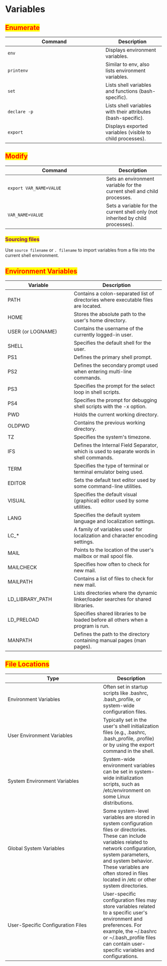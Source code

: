 # Variables

## <mark style="color:red;">Enumerate</mark>

<table data-header-hidden data-full-width="true"><thead><tr><th width="299">Command</th><th>Description</th></tr></thead><tbody><tr><td><code>env</code></td><td>Displays environment variables.</td></tr><tr><td><code>printenv</code></td><td>Similar to env, also lists environment variables.</td></tr><tr><td><code>set</code></td><td>Lists shell variables and functions (bash-specific).</td></tr><tr><td><code>declare -p</code></td><td>Lists shell variables with their attributes (bash-specific).</td></tr><tr><td><code>export</code></td><td>Displays exported variables (visible to child processes).</td></tr></tbody></table>



## <mark style="color:red;">Modify</mark>

<table data-header-hidden data-full-width="true"><thead><tr><th width="301">Command</th><th>Description</th></tr></thead><tbody><tr><td><code>export VAR_NAME=VALUE</code></td><td>Sets an environment variable for the current shell and child processes.</td></tr><tr><td><code>VAR_NAME=VALUE</code></td><td>Sets a variable for the current shell only (not inherited by child processes).</td></tr></tbody></table>

### <mark style="color:purple;">Sourcing files</mark>

Use `source filename` or `. filename` to import variables from a file into the current shell environment.



## <mark style="color:red;">Environment Variables</mark>

<table data-header-hidden data-full-width="true"><thead><tr><th width="197">Variable</th><th>Description</th></tr></thead><tbody><tr><td>PATH</td><td>Contains a colon-separated list of directories where executable files are located.</td></tr><tr><td>HOME</td><td>Stores the absolute path to the user's home directory.</td></tr><tr><td>USER (or LOGNAME)</td><td>Contains the username of the currently logged-in user.</td></tr><tr><td>SHELL</td><td>Specifies the default shell for the user.</td></tr><tr><td>PS1</td><td>Defines the primary shell prompt.</td></tr><tr><td>PS2</td><td>Defines the secondary prompt used when entering multi-line commands.</td></tr><tr><td>PS3</td><td>Specifies the prompt for the select loop in shell scripts.</td></tr><tr><td>PS4</td><td>Specifies the prompt for debugging shell scripts with the -x option.</td></tr><tr><td>PWD</td><td>Holds the current working directory.</td></tr><tr><td>OLDPWD</td><td>Contains the previous working directory.</td></tr><tr><td>TZ</td><td>Specifies the system's timezone.</td></tr><tr><td>IFS</td><td>Defines the Internal Field Separator, which is used to separate words in shell commands.</td></tr><tr><td>TERM</td><td>Specifies the type of terminal or terminal emulator being used.</td></tr><tr><td>EDITOR</td><td>Sets the default text editor used by some command-line utilities.</td></tr><tr><td>VISUAL</td><td>Specifies the default visual (graphical) editor used by some utilities.</td></tr><tr><td>LANG</td><td>Specifies the default system language and localization settings.</td></tr><tr><td>LC_*</td><td>A family of variables used for localization and character encoding settings.</td></tr><tr><td>MAIL</td><td>Points to the location of the user's mailbox or mail spool file.</td></tr><tr><td>MAILCHECK</td><td>Specifies how often to check for new mail.</td></tr><tr><td>MAILPATH</td><td>Contains a list of files to check for new mail.</td></tr><tr><td>LD_LIBRARY_PATH</td><td>Lists directories where the dynamic linker/loader searches for shared libraries.</td></tr><tr><td>LD_PRELOAD</td><td>Specifies shared libraries to be loaded before all others when a program is run.</td></tr><tr><td>MANPATH</td><td>Defines the path to the directory containing manual pages (man pages).</td></tr></tbody></table>



## <mark style="color:red;">File Locations</mark>

<table data-header-hidden data-full-width="true"><thead><tr><th width="291">Type</th><th>Description</th></tr></thead><tbody><tr><td>Environment Variables</td><td>Often set in startup scripts like .bashrc, .bash_profile, or system-wide configuration files.</td></tr><tr><td>User Environment Variables</td><td>Typically set in the user's shell initialization files (e.g., .bashrc, .bash_profile, .profile) or by using the export command in the shell.</td></tr><tr><td>System Environment Variables</td><td>System-wide environment variables can be set in system-wide initialization scripts, such as /etc/environment on some Linux distributions.</td></tr><tr><td>Global System Variables</td><td>Some system-level variables are stored in system configuration files or directories. These can include variables related to network configuration, system parameters, and system behavior. These variables are often stored in files located in /etc or other system directories.</td></tr><tr><td>User-Specific Configuration Files</td><td>User-specific configuration files may store variables related to a specific user's environment and preferences. For example, the ~/.bashrc or ~/.bash_profile files can contain user-specific variables and configurations.</td></tr></tbody></table>
